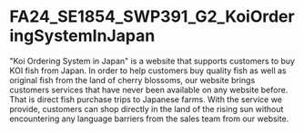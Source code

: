 # FA24_SE1854_SWP391_G2_KoiOrderingSystemInJapan
  "Koi Ordering System in Japan" is a website that supports customers to buy KOI fish from Japan. In order to help customers buy quality fish as well as original fish from the land of cherry blossoms, our website brings customers services that have never been available on any website before. That is direct fish purchase trips to Japanese farms. With the service we provide, customers can shop directly in the land of the rising sun without encountering any language barriers from the sales team from our website.
